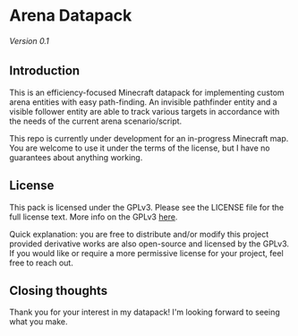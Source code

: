 # Arena Datapack
###### Version 0.1

## Introduction
This is an efficiency-focused Minecraft datapack for implementing custom arena entities with easy path-finding. An invisible pathfinder entity and a visible follower entity are able to track various targets in accordance with the needs of the current arena scenario/script.

This repo is currently under development for an in-progress Minecraft map. You are welcome to use it under the terms of the license, but I have no guarantees about anything working.

## License
This pack is licensed under the GPLv3. Please see the LICENSE file for the full license text. More info on the GPLv3 [here](https://choosealicense.com/licenses/gpl-3.0/).

Quick explanation: you are free to distribute and/or modify this project provided derivative works are also open-source and licensed by the GPLv3. If you would like or require a more permissive license for your project, feel free to reach out.

## Closing thoughts
Thank you for your interest in my datapack! I'm looking forward to seeing what you make.
